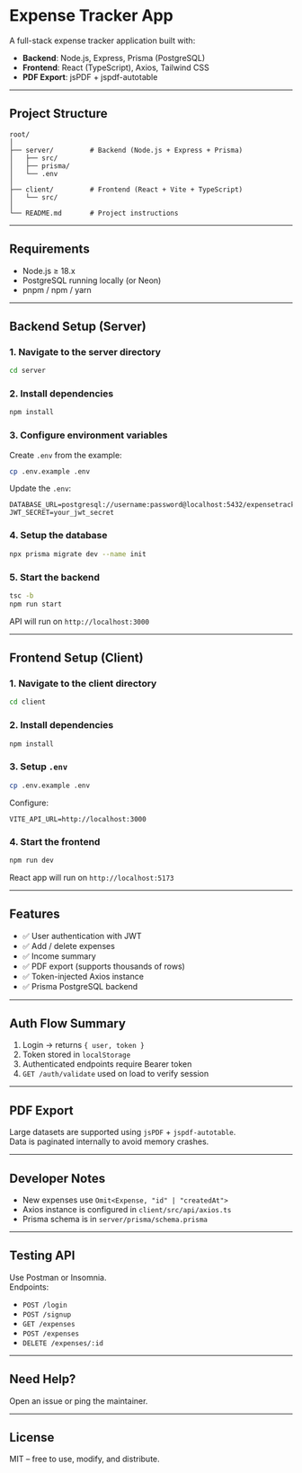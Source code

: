 # Expense Tracker App

A full-stack expense tracker application built with:

- **Backend**: Node.js, Express, Prisma (PostgreSQL)
- **Frontend**: React (TypeScript), Axios, Tailwind CSS
- **PDF Export**: jsPDF + jspdf-autotable

---

## Project Structure

```
root/
│
├── server/         # Backend (Node.js + Express + Prisma)
│   ├── src/
│   ├── prisma/
│   └── .env
│
├── client/         # Frontend (React + Vite + TypeScript)
│   └── src/
│
└── README.md       # Project instructions
```

---

## Requirements

- Node.js ≥ 18.x
- PostgreSQL running locally (or Neon)
- pnpm / npm / yarn

---

## Backend Setup (Server)

### 1. Navigate to the server directory
```bash
cd server
```

### 2. Install dependencies
```bash
npm install
```

### 3. Configure environment variables
Create `.env` from the example:
```bash
cp .env.example .env
```

Update the `.env`:
```
DATABASE_URL=postgresql://username:password@localhost:5432/expensetracker
JWT_SECRET=your_jwt_secret
```

### 4. Setup the database
```bash
npx prisma migrate dev --name init
```

### 5. Start the backend
```bash
tsc -b
npm run start
```

API will run on `http://localhost:3000`

---

## Frontend Setup (Client)

### 1. Navigate to the client directory
```bash
cd client
```

### 2. Install dependencies
```bash
npm install
```

### 3. Setup `.env`
```bash
cp .env.example .env
```

Configure:
```
VITE_API_URL=http://localhost:3000
```

### 4. Start the frontend
```bash
npm run dev
```

React app will run on `http://localhost:5173`

---

## Features

- ✅ User authentication with JWT
- ✅ Add / delete expenses
- ✅ Income summary
- ✅ PDF export (supports thousands of rows)
- ✅ Token-injected Axios instance
- ✅ Prisma PostgreSQL backend

---

## Auth Flow Summary

1. Login → returns `{ user, token }`
2. Token stored in `localStorage`
3. Authenticated endpoints require Bearer token
4. `GET /auth/validate` used on load to verify session

---

## PDF Export

Large datasets are supported using `jsPDF` + `jspdf-autotable`.  
Data is paginated internally to avoid memory crashes.

---

## Developer Notes

- New expenses use `Omit<Expense, "id" | "createdAt">`
- Axios instance is configured in `client/src/api/axios.ts`
- Prisma schema is in `server/prisma/schema.prisma`

---

## Testing API

Use Postman or Insomnia.  
Endpoints:

- `POST /login`
- `POST /signup`
- `GET /expenses`
- `POST /expenses`
- `DELETE /expenses/:id`

---

## Need Help?

Open an issue or ping the maintainer.

---

## License

MIT – free to use, modify, and distribute.


